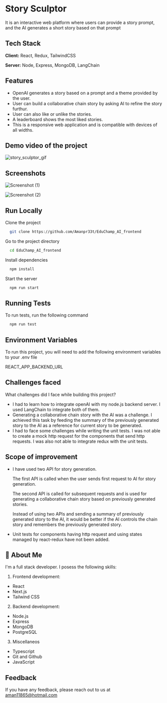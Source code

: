 
# Story Sculptor

It is an interactive web platform where users can provide a story prompt, and the AI
generates a short story based on that prompt


## Tech Stack

**Client:** React, Redux, TailwindCSS

**Server:** Node, Express, MongoDB, LangChain


## Features

- OpenAI generates a story based on a prompt and a theme provided by the user.
- User can build a collaborative chain story by asking AI to refine the story furthur.
- User can also like or unlike the stories.
- A leaderboard shows the most liked stories.
- This is a responsive web application and is compatible with devices of all widths.


## Demo video of the project
![story_sculptor_gif](https://github.com/Amanpr33t/EduChamp_AI_frontend/assets/114129054/370d183e-25af-4289-a04f-d79ed493819c)


## Screenshots
![Screenshot (1)](https://github.com/Amanpr33t/EduChamp_AI_frontend/assets/114129054/1dc81777-0d33-44f2-819e-a16d4682e243)





![Screenshot (2)](https://github.com/Amanpr33t/EduChamp_AI_frontend/assets/114129054/de607783-8407-4c0c-9135-49e56b18e123)


## Run Locally

Clone the project

```bash
  git clone https://github.com/Amanpr33t/EduChamp_AI_frontend
```

Go to the project directory

```bash
  cd EduChamp_AI_frontend
```

Install dependencies

```bash
  npm install
```

Start the server

```bash
  npm run start
```


## Running Tests

To run tests, run the following command

```bash
  npm run test
```


## Environment Variables

To run this project, you will need to add the following environment variables to your .env file

REACT_APP_BACKEND_URL


## Challenges faced

 What challenges did I face while building this project?

- I had to learn how to integrate openAI with my node.js backend server. I used LangChain to integrate both of them.
- Generating a collaborative chain story with the AI was a challenge. I achieved this task by feeding the summary of the previously generated story to the AI as a reference for current story to be generated.
- I had to face some challenges while writing the unit tests. I was not able to create a mock http request for the components that send http requests. I was also not able to integrate redux with the unit tests.


## Scope of improvement

- I have used two API for story generation.
  
  The first API is called when the user sends first request to AI for story generation.
   
  The second API is called for subsequent requests and is used for generating a collaborative chain story based on previously generated stories.

  Instead of using two APIs and sending a summary of previously generated story to the AI, it would be better if the AI controls the chain story and remembers the previously generated story.

 - Unit tests for components having http request and using states managed by react-redux have not been added. 



## 🚀 About Me
I'm a full stack developer. I posess the following skills:
1) Frontend development:
- React
- Next.js
- Tailwind CSS

2) Backend development:
- Node.js
- Express
- MongoDB
- PostgreSQL

3) Miscellaneos
- Typescript
- Git and Github
- JavaScript


## Feedback

If you have any feedback, please reach out to us at aman11865@hotmail.com

